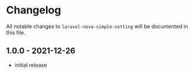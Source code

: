 # Changelog

All notable changes to `laravel-nova-simple-setting` will be documented in this file.

## 1.0.0 - 2021-12-26

- initial release
